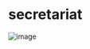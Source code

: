 # secretariat

![image](https://user-images.githubusercontent.com/66499256/168672568-2af793ba-3d41-445b-bfa4-ea808eb638cc.png)

